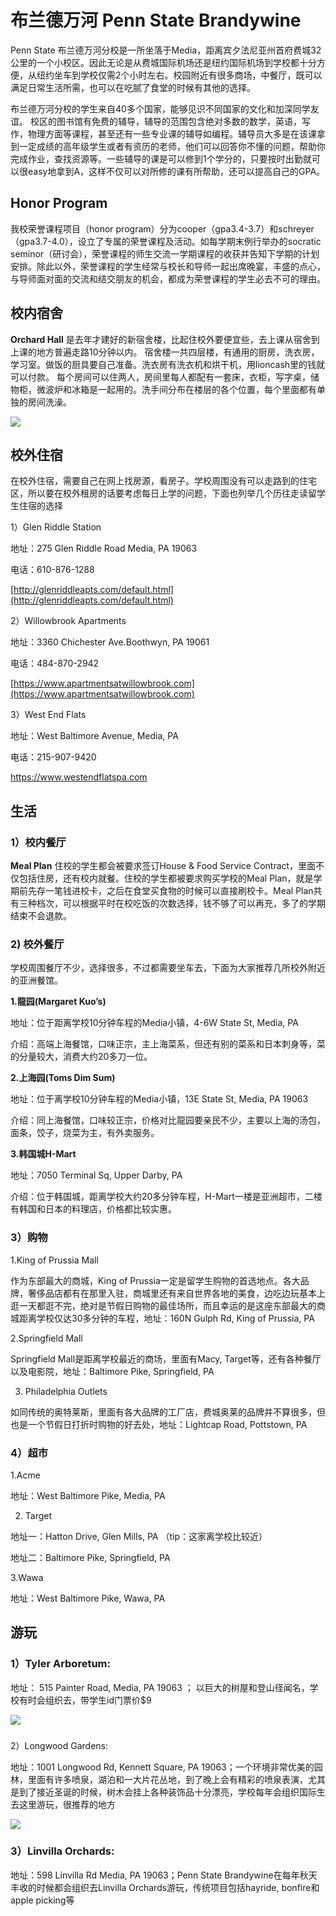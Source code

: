 # 布兰德万河 Penn State Brandywine

Penn State 布兰德万河分校是一所坐落于Media，距离宾夕法尼亚州首府费城32公里的一个小校区。因此无论是从费城国际机场还是纽约国际机场到学校都十分方便，从纽约坐车到学校仅需2个小时左右。校园附近有很多商场，中餐厅，既可以满足日常生活所需，也可以在吃腻了食堂的时候有其他的选择。

布兰德万河分校的学生来自40多个国家，能够见识不同国家的文化和加深同学友谊。校区的图书馆有免费的辅导，辅导的范围包含绝对多数的数学，英语，写作，物理方面等课程，甚至还有一些专业课的辅导如编程。辅导员大多是在该课拿到一定成绩的高年级学生或者有资历的老师，他们可以回答你不懂的问题，帮助你完成作业，查找资源等。一些辅导的课是可以修到1个学分的，只要按时出勤就可以很easy地拿到A，这样不仅可以对所修的课有所帮助，还可以提高自己的GPA。

## Honor Program

我校荣誉课程项目（honor program）分为cooper（gpa3.4-3.7）和schreyer（gpa3.7-4.0），设立了专属的荣誉课程及活动。如每学期末例行举办的socratic seminor（研讨会），荣誉课程的师生交流一学期课程的收获并告知下学期的计划安排。除此以外，荣誉课程的学生经常与校长和导师一起出席晚宴，丰盛的点心，与导师面对面的交流和结交朋友的机会，都成为荣誉课程的学生必去不可的理由。

## 校内宿舍

**Orchard Hall** 是去年才建好的新宿舍楼，比起住校外要便宜些，去上课从宿舍到上课的地方普遍走路10分钟以内。宿舍楼一共四层楼，有通用的厨房，洗衣房，学习室。做饭的厨具要自己准备。洗衣房有洗衣机和烘干机，用lioncash里的钱就可以付款。每个房间可以住两人，房间里每人都配有一套床，衣柜，写字桌，储物柜，微波炉和冰箱是一起用的。洗手间分布在楼层的各个位置，每个里面都有单独的房间洗澡。

![](../.gitbook/assets/picture1%20%282%29.png)

## 校外住宿

 在校外住宿，需要自己在网上找房源，看房子。学校周围没有可以走路到的住宅区，所以要在校外租房的话要考虑每日上学的问题，下面也列举几个历往走读留学生住宿的选择

1）Glen Riddle Station

地址：275 Glen Riddle Road Media, PA 19063

电话：610-876-1288

[http://glenriddleapts.com/default.html](http://glenriddleapts.com/default.html)

2）Willowbrook Apartments

地址：3360 Chichester Ave.Boothwyn, PA 19061

电话：484-870-2942

[https://www.apartmentsatwillowbrook.com](https://www.apartmentsatwillowbrook.com)

3）West End Flats

地址：West Baltimore Avenue, Media, PA

电话：215-907-9420

[https://www.westendflatspa.com  
](https://www.westendflatspa.com
)

## 生活

### 1）校内餐厅

**Meal Plan** 住校的学生都会被要求签订House & Food Service Contract，里面不仅包括住房，还有校内就餐。住校的学生都被要求购买学校的Meal Plan，就是学期前先存一笔钱进校卡，之后在食堂买食物的时候可以直接刷校卡。Meal Plan共有三种档次，可以根据平时在校吃饭的次数选择，钱不够了可以再充，多了的学期结束不会退款。

### 2\)  校外餐厅

学校周围餐厅不少，选择很多，不过都需要坐车去，下面为大家推荐几所校外附近的亚洲餐馆。

**1.龍园\(Margaret Kuo’s\)**

地址：位于距离学校10分钟车程的Media小镇，4-6W State St, Media, PA

介绍：高端上海餐馆，口味正宗，主上海菜系，但还有别的菜系和日本刺身等，菜的分量较大，消费大约20多刀一位。

**2.上海园\(Toms Dim Sum\)**

地址：位于离学校10分钟车程的Media小镇，13E State St, Media, PA 19063

介绍：同上海餐馆，口味较正宗，价格对比龍园要亲民不少，主要以上海的汤包，面条，饺子，烧菜为主，有外卖服务。

**3.韩国城H-Mart**

地址：7050 Terminal Sq, Upper Darby, PA

介绍：位于韩国城，距离学校大约20多分钟车程，H-Mart一楼是亚洲超市，二楼有韩国和日本的料理店，价格都比较实惠。

### 3）购物

1.King of Prussia Mall

作为东部最大的商城，King of Prussia一定是留学生购物的首选地点。各大品牌，奢侈品店都有在那里入驻，商城里还有来自世界各地的美食，边吃边玩基本上逛一天都逛不完，绝对是节假日购物的最佳场所，而且幸运的是这座东部最大的商城距离学校仅达30多分钟的车程，地址：160N Gulph Rd, King of Prussia, PA

2.Springfield Mall

Springfield Mall是距离学校最近的商场，里面有Macy, Target等，还有各种餐厅以及电影院，地址：Baltimore Pike, Springfield, PA

3. Philadelphia Outlets

如同传统的奥特莱斯，里面有各大品牌的工厂店，费城奥莱的品牌并不算很多，但也是一个节假日打折时购物的好去处，地址：Lightcap Road, Pottstown, PA

### 4）超市

1.Acme

地址：West Baltimore Pike, Media, PA

2. Target

地址一：Hatton Drive, Glen Mills, PA （tip：这家离学校比较近）

地址二：Baltimore Pike, Springfield, PA

3.Wawa

地址：West Baltimore Pike, Wawa, PA

## 游玩

### 1）Tyler Arboretum:

地址： 515 Painter Road, Media, PA 19063 ； 以巨大的树屋和登山径闻名，学校有时会组织去，带学生id门票价$9

![](../.gitbook/assets/picture1.png)

### 2）Longwood Gardens:

地址：1001 Longwood Rd, Kennett Square, PA 19063；一个环境非常优美的园林，里面有许多喷泉，湖泊和一大片花丛地，到了晚上会有精彩的喷泉表演，尤其是到了接近圣诞的时候，树木会挂上各种装饰品十分漂亮，学校每年会组织国际生去这里游玩，很推荐的地方

![](../.gitbook/assets/picture1%20%281%29.png)

### 3）Linvilla Orchards: 

地址：598 Linvilla Rd Media, PA 19063；Penn State Brandywine在每年秋天丰收的时候都会组织去Linvilla Orchards游玩，传统项目包括hayride, bonfire和apple picking等

